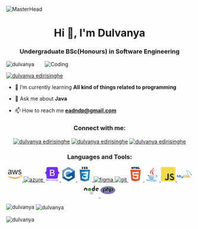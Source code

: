 ![MasterHead](https://user-images.githubusercontent.com/80781196/190216139-7697aa5a-c9a0-4bd6-80bf-3aca76a2e1c8.gif)
<h1 align="center">Hi 👋, I'm Dulvanya</h1>
<h3 align="center">Undergraduate BSc(Honours) in Software Engineering</h3>
<img align="right" alt="Coding" width="400" src="https://camo.githubusercontent.com/53bbded0cd52cfb76da9566070365f68c901c7580221db748af6c44897de057b/68747470733a2f2f63646e622e61727473746174696f6e2e636f6d2f702f6173736574732f696d616765732f696d616765732f3032342f3835382f3639392f6f726967696e616c2f706978656c2d6a6566662d6469766f6f6d2e6769663f31353833373731393034"


<p align="left"> <img src="https://komarev.com/ghpvc/?username=dulvanya&label=Profile%20views&color=0e75b6&style=flat" alt="dulvanya" /> </p>

<p align="left"> <a href="https://twitter.com/dulvanya edirisinghe" target="blank"><img src="https://img.shields.io/twitter/follow/dulvanya edirisinghe?logo=twitter&style=for-the-badge" alt="dulvanya edirisinghe" /></a> </p>

- 🌱 I’m currently learning  **All kind of things related to programming**

- 💬 Ask me about  **Java**

- 📫 How to reach me  **eadndp@gmail.com**

<h3 align="center">Connect with me:</h3>
<p align="center">
<a href="https://twitter.com/dulvanya edirisinghe" target="blank"><img align="center" src="https://raw.githubusercontent.com/rahuldkjain/github-profile-readme-generator/master/src/images/icons/Social/twitter.svg" alt="dulvanya edirisinghe" height="30" width="40" /></a>
<a href="https://linkedin.com/in/dulvanya edirisinghe" target="blank"><img align="center" src="https://raw.githubusercontent.com/rahuldkjain/github-profile-readme-generator/master/src/images/icons/Social/linked-in-alt.svg" alt="dulvanya edirisinghe" height="30" width="40" /></a>
<a href="https://fb.com/dulvanya edirisinghe" target="blank"><img align="center" src="https://raw.githubusercontent.com/rahuldkjain/github-profile-readme-generator/master/src/images/icons/Social/facebook.svg" alt="dulvanya edirisinghe" height="30" width="40" /></a>
</p>

<h3 align="center">Languages and Tools:</h3>
<p align="center"> <a href="https://aws.amazon.com" target="_blank" rel="noreferrer"> <img src="https://raw.githubusercontent.com/devicons/devicon/master/icons/amazonwebservices/amazonwebservices-original-wordmark.svg" alt="aws" width="40" height="40"/> </a> <a href="https://azure.microsoft.com/en-in/" target="_blank" rel="noreferrer"> <img src="https://www.vectorlogo.zone/logos/microsoft_azure/microsoft_azure-icon.svg" alt="azure" width="40" height="40"/> </a> <a href="https://getbootstrap.com" target="_blank" rel="noreferrer"> <img src="https://raw.githubusercontent.com/devicons/devicon/master/icons/bootstrap/bootstrap-plain-wordmark.svg" alt="bootstrap" width="40" height="40"/> </a> <a href="https://www.cprogramming.com/" target="_blank" rel="noreferrer"> <img src="https://raw.githubusercontent.com/devicons/devicon/master/icons/c/c-original.svg" alt="c" width="40" height="40"/> </a> <a href="https://www.w3schools.com/css/" target="_blank" rel="noreferrer"> <img src="https://raw.githubusercontent.com/devicons/devicon/master/icons/css3/css3-original-wordmark.svg" alt="css3" width="40" height="40"/> </a> <a href="https://www.figma.com/" target="_blank" rel="noreferrer"> <img src="https://www.vectorlogo.zone/logos/figma/figma-icon.svg" alt="figma" width="40" height="40"/> </a> <a href="https://git-scm.com/" target="_blank" rel="noreferrer"> <img src="https://www.vectorlogo.zone/logos/git-scm/git-scm-icon.svg" alt="git" width="40" height="40"/> </a> <a href="https://www.w3.org/html/" target="_blank" rel="noreferrer"> <img src="https://raw.githubusercontent.com/devicons/devicon/master/icons/html5/html5-original-wordmark.svg" alt="html5" width="40" height="40"/> </a> <a href="https://www.java.com" target="_blank" rel="noreferrer"> <img src="https://raw.githubusercontent.com/devicons/devicon/master/icons/java/java-original.svg" alt="java" width="40" height="40"/> </a> <a href="https://developer.mozilla.org/en-US/docs/Web/JavaScript" target="_blank" rel="noreferrer"> <img src="https://raw.githubusercontent.com/devicons/devicon/master/icons/javascript/javascript-original.svg" alt="javascript" width="40" height="40"/> </a> <a href="https://www.mysql.com/" target="_blank" rel="noreferrer"> <img src="https://raw.githubusercontent.com/devicons/devicon/master/icons/mysql/mysql-original-wordmark.svg" alt="mysql" width="40" height="40"/> </a> <a href="https://nodejs.org" target="_blank" rel="noreferrer"> <img src="https://raw.githubusercontent.com/devicons/devicon/master/icons/nodejs/nodejs-original-wordmark.svg" alt="nodejs" width="40" height="40"/> </a> <a href="https://www.php.net" target="_blank" rel="noreferrer"> <img src="https://raw.githubusercontent.com/devicons/devicon/master/icons/php/php-original.svg" alt="php" width="40" height="40"/> </a> </p>

<p><img align="left" src="https://github-readme-stats.vercel.app/api/top-langs?username=dulvanya&show_icons=true&locale=en&layout=compact" alt="dulvanya" /></p>

<p>&nbsp;<img align="center" src="https://github-readme-stats.vercel.app/api?username=dulvanya&show_icons=true&locale=en" alt="dulvanya" /></p>

<p><img align="center" src="https://github-readme-streak-stats.herokuapp.com/?user=dulvanya&" alt="dulvanya" /></p>

